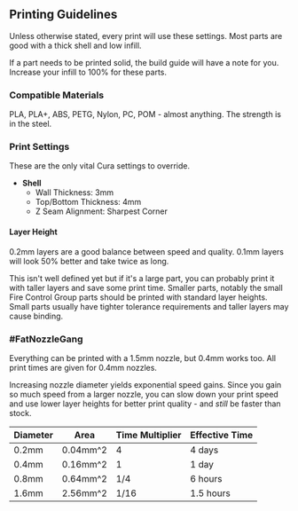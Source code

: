 <!-- NEW PAGE -->
## Printing Guidelines
Unless otherwise stated, every print will use these settings.
Most parts are good with a thick shell and low infill.

If a part needs to be printed solid, the build guide will have a note for you.
Increase your infill to 100% for these parts.

### Compatible Materials
PLA, PLA+, ABS, PETG, Nylon, PC, POM - almost anything. 
The strength is in the steel.

### Print Settings
These are the only vital Cura settings to override.

* **Shell**
  * Wall Thickness: 3mm
  * Top/Bottom Thickness: 4mm
  * Z Seam Alignment: Sharpest Corner
  

#### Layer Height
0.2mm layers are a good balance between speed and quality.
0.1mm layers will look 50% better and take twice as long.

This isn't well defined yet but if it's a large part, you can probably print
it with taller layers and save some print time.
Smaller parts, notably the small Fire Control Group parts should be printed with
standard layer heights. Small parts usually have tighter tolerance requirements
and taller layers may cause binding.

### \#FatNozzleGang
Everything can be printed with a 1.5mm nozzle, but 0.4mm works too.
All print times are given for 0.4mm nozzles.

Increasing nozzle diameter yields exponential speed gains. Since you gain so
much speed from a larger nozzle, you can slow down your print speed and use
lower layer heights for better print quality - and *still* be faster than stock.

| Diameter | Area     | Time Multiplier | Effective Time |
|----------|----------|-----------------|----------------|
| 0.2mm    | 0.04mm^2 | 4               | 4 days         |
| 0.4mm    | 0.16mm^2 | 1               | 1 day          |
| 0.8mm    | 0.64mm^2 | 1/4             | 6 hours        |
| 1.6mm    | 2.56mm^2 | 1/16            | 1.5 hours      |

